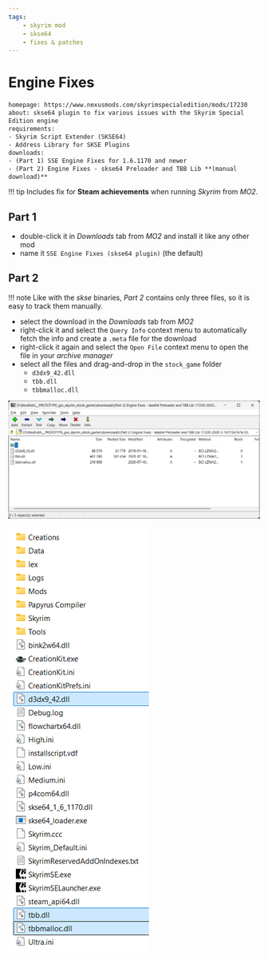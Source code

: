 ```yaml
---
tags:
    - skyrim mod
    - skse64
    - fixes & patches
---
```


# Engine Fixes

```project_info
homepage: https://www.nexusmods.com/skyrimspecialedition/mods/17230
about: skse64 plugin to fix various issues with the Skyrim Special Edition engine
requirements:
- Skyrim Script Extender (SKSE64)
- Address Library for SKSE Plugins
downloads:
- (Part 1) SSE Engine Fixes for 1.6.1170 and newer
- (Part 2) Engine Fixes - skse64 Preloader and TBB Lib **(manual download)**
```

!!! tip
    Includes fix for **Steam achievements** when running *Skyrim* from *MO2*.

## Part 1

* double-click it in *Downloads* tab from *MO2* and install it like any other mod
* name it `SSE Engine Fixes (skse64 plugin)` (the default)

## Part 2

!!! note
    Like with the *skse* binaries, *Part 2* contains only three files, so it is easy to track them manually.

* select the download in the *Downloads* tab from *MO2*
* right-click it and select the `Query Info` context menu to automatically fetch the info and create
  a `.meta` file for the download
* right-click it again and select the `Open File` context menu to open the file in your *archive manager*
* select all the files and drag-and-drop in the `stock_game` folder
  * `d3dx9_42.dll`
  * `tbb.dll`
  * `tbbmalloc.dll`

![part 2 archive](../images/engine_fixes_1.png)

![game root with part 2](../images/engine_fixes_2.png)
